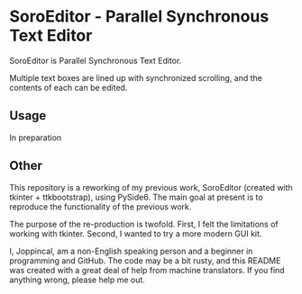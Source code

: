 # SoroEditor - Parallel Synchronous Text Editor

SoroEditor is Parallel Synchronous Text Editor.

Multiple text boxes are lined up with synchronized scrolling, and the contents of each can be edited.

## Usage

In preparation

## Other

This repository is a reworking of my previous work, SoroEditor (created with tkinter + ttkbootstrap), using PySide6. The main goal at present is to reproduce the functionality of the previous work.

The purpose of the re-production is twofold. First, I felt the limitations of working with tkinter. Second, I wanted to try a more modern GUI kit.

I, Joppincal, am a non-English speaking person and a beginner in programming and GitHub. The code may be a bit rusty, and this README was created with a great deal of help from machine translators. If you find anything wrong, please help me out.
